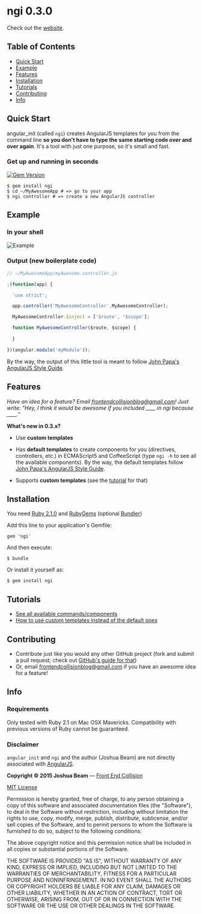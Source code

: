 
# ngi 0.3.0

Check out the [website][website].

## Table of Contents

- [Quick Start][quick-start]
- [Example][example]
- [Features][features]
- [Installation][install]
- [Tutorials][tutorials]
- [Contributing][contributing]
- [Info][info]

## Quick Start

angular_init (called `ngi`) creates AngularJS templates for you from the command line **so you don't have to type the same starting code over and over again**. It's a tool with just one purpose, so it's small and fast.

### Get up and running in seconds

[![Gem Version](https://badge.fury.io/rb/ngi.svg)](http://badge.fury.io/rb/ngi)

```shell
$ gem install ngi
$ cd ~/MyAwesomeApp # => go to your app
$ ngi controller # => create a new AngularJS controller
```

## Example

### In your shell

![Example](https://github.com/joshbeam/angular_init/blob/master/ngi_example.gif "Example")

### Output (new boilerplate code)

```javascript
// ~/MyAwesomeApp/myAwesome.controller.js

;(function(app) {

  'use strict';

  app.controller('MyAwesomeController',MyAwesomeController);

  MyAwesomeController.$inject = ['$route', '$scope'];

  function MyAwesomeController($route, $scope) {
  
  }

})(angular.module('myModule'));
```

By the way, the output of this little tool is meant to follow [John Papa's AngularJS Style Guide][style-guide].

## Features

*Have an idea for a feature? Email frontendcollisionblog@gmail.com! Just write: "Hey, I think it would be awesome if you included ____ in ngi because ____."*

**What's new in 0.3.x?**

- Use **custom templates**

- Has **default templates** to create components for you (directives, controllers, etc.) in ECMAScript5 and CoffeeScript (type `ngi -h` to see all the available components). By the way, the default templates follow [John Papa's AngularJS Style Guide][style-guide].
- Supports **custom templates** (see the [tutorial][tutorial] for that)

## Installation

You need [Ruby 2.1.0][ruby] and [RubyGems][rubygems] (optional [Bundler][bundler])

Add this line to your application's Gemfile:

    gem 'ngi'

And then execute:

    $ bundle

Or install it yourself as:

    $ gem install ngi

## Tutorials

- [See all available commands/components][commands]
- [How to use custom templates instead of the default ones][tutorial]

## Contributing

- Contribute just like you would any other GitHub project (fork and submit a pull request; check out [GitHub's guide for that][contributing-guide])
- Or, email frontendcollisionblog@gmail.com if you have an awesome idea for a feature!

## Info

### Requirements

Only tested with Ruby 2.1 on Mac OSX Mavericks. Compatibility with previous versions of Ruby cannot be guaranteed.

### Disclaimer

`angular_init` and `ngi` and the author (Joshua Beam) are not directly associated with <a href="http://angularjs.org">AngularJS</a>.

**Copyright &copy; 2015 Joshua Beam** &mdash; <a href="http://frontendcollisionblog.com">Front End Collision</a>

[MIT License][mit]

Permission is hereby granted, free of charge, to any person obtaining a copy of this software and associated documentation files (the "Software"), to deal in the Software without restriction, including without limitation the rights to use, copy, modify, merge, publish, distribute, sublicense, and/or sell copies of the Software, and to permit persons to whom the Software is furnished to do so, subject to the following conditions:

The above copyright notice and this permission notice shall be included in all copies or substantial portions of the Software.

THE SOFTWARE IS PROVIDED "AS IS", WITHOUT WARRANTY OF ANY KIND, EXPRESS OR IMPLIED, INCLUDING BUT NOT LIMITED TO THE WARRANTIES OF MERCHANTABILITY, FITNESS FOR A PARTICULAR PURPOSE AND NONINFRINGEMENT. IN NO EVENT SHALL THE AUTHORS OR COPYRIGHT HOLDERS BE LIABLE FOR ANY CLAIM, DAMAGES OR OTHER LIABILITY, WHETHER IN AN ACTION OF CONTRACT, TORT OR OTHERWISE, ARISING FROM, OUT OF OR IN CONNECTION WITH THE SOFTWARE OR THE USE OR OTHER DEALINGS IN THE SOFTWARE.

[website]: http://frontendcollisionblog.com/angular_init
[install]: #installation
[quick-start]: #quick-start
[example]: #example
[features]: #features
[tutorials]: #tutorials
[contributing]: #contributing
[contributing-guide]: https://guides.github.com/activities/contributing-to-open-source/#contributing
[info]: #info
[style-guide]: https://github.com/johnpapa/angular-styleguide
[rubygems]: https://rubygems.org/pages/download
[ruby]: https://www.ruby-lang.org/en/downloads/
[bundler]: http://bundler.io/
[tutorial]: https://github.com/joshbeam/angular_init/blob/master/TUTORIAL.md
[commands]: https://github.com/joshbeam/angular_init/blob/master/COMMANDS.md
[mit]: http://opensource.org/licenses/MIT